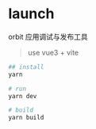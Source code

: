 # launch

orbit 应用调试与发布工具

> use vue3 + vite

```bash
## install 
yarn

# run
yarn dev

# build
yarn build
```